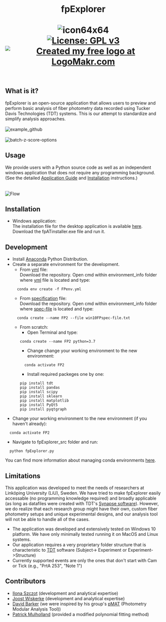 # <div align="center">fpExplorer<br><br>![icon64x64](https://user-images.githubusercontent.com/87764674/174671214-01d6a9e9-39bc-4bd4-8a02-e519a0bd834f.png)<br> [![License: GPL v3](https://img.shields.io/badge/License-GPLv3-blue.svg)](https://www.gnu.org/licenses/gpl-3.0) [![Created my free logo at LogoMakr.com](https://img.shields.io/badge/Created%20my%20free%20logo%20at-LogoMakr.com-blue)](https://logomakr.com/)
  <br></div>
## What is it?
fpExplorer is an open-source application that allows users to preview and perform basic analysis of fiber photometry data recorded using Tucker Davis Technologies (TDT) systems. This is our attempt to standardize and simplify analysis approaches.<br>
<br>![example_github](https://user-images.githubusercontent.com/87764674/174671613-e8300626-7b84-4b78-83f8-14845f46a8f3.PNG)
<br>
<br>
![batch-z-score-options](https://user-images.githubusercontent.com/87764674/174671712-4d37e8d0-cb68-4bf7-9c70-287b622ddc98.PNG)
<br>
## Usage
We provide users with a Python source code as well as an independent windows application that does not require any programming background. (See the detailed [Application Guide](https://github.com/ilo21/fpExplorer/blob/main/fpExplorer_src/Documentation/docs.pdf) and [Installation](#installation) instructions.)<br>
<br><br>
![Flow](https://user-images.githubusercontent.com/87764674/174672419-8a7a6296-88f5-40da-a291-fd0218cd0c15.png)
<br>
## Installation
- Windows application: <br>
The installation file for the desktop application is available [here](https://github.com/ilo21/fpExplorer/releases). Download the fpATinstaller.exe file and run it.
## Development
- Install [Anaconda](https://www.anaconda.com/products/individual) Python Distribution.
- Create a separate environment for the development.
  - From [yml](https://github.com/ilo21/fpExplorer/blob/main/environment_info/FPenv.yml) file:<br>Download the repository. Open cmd within environment_info folder where [yml](https://github.com/ilo21/fpExplorer/blob/main/environment_info/FPenv.yml) file is located and type:
  ```
    conda env create -f FPenv.yml
  ```
  - From [specification](https://github.com/ilo21/fpExplorer/blob/main/environment_info/win10FPspec-file.txt) file:<br>Download the repository. Open cmd within environment_info folder where [spec-file](https://github.com/ilo21/fpExplorer/blob/main/environment_info/win10FPspec-file.txt) is located and type:
  ```
    conda create --name FP2 --file win10FPspec-file.txt
  ```
  - From scratch:
      - Open Terminal and type:
      ```
      conda create --name FP2 python=3.7
      ```
      - Change change your working environment to the new environment:
      ```
        conda activate FP2
      ```
      - Install required packeges one by one:
      ```
      pip install tdt
      pip install pandas
      pip install scipy
      pip install sklearn
      pip install matplotlib
      pip install PyQt5
      pip install pyqtgraph
      ```
- Change your working environment to the new environment (if you haven't already):
```
  conda activate FP2
```
- Navigate to fpExplorer_src folder and run:
```
  python fpExplorer.py
```
You can find more information about managing conda environments [here](https://conda.io/projects/conda/en/latest/user-guide/tasks/manage-environments.html).

## Limitations
This application was developed to meet the needs of researchers at Linköping University (LiU), Sweden. We have tried to make fpExplorer easily accessable (no programming knowledge required) and broadly applicable (as long as datafiles were created with TDT's [Synapse software](https://www.tdt.com/component/synapse-software/)). However, we do realize that each research group might have their own, custom fiber photometry setups and unique experimental designs, and our analysis tool will not be able to handle all of the cases.
- The application was developed and extensively tested on Windows 10 platform. We have only minimally tested running it on MacOS and Linux systems.
- Our application requires a very proprietary folder structure that is characteristic to [TDT](https://www.tdt.com/docs/synapse/managing-data-for-your-lab/) software (Subject-> Experiment or Experiment->Structure)
- Currently supported events are only the ones that don't start with Cam or Tick (e.g., "PrtA 253", "Note 1")
## Contributors
- [Ilona Szczot](https://liu.se/en/employee/ilosz01) (development and analytical expertise)
- [Joost Wiskerke](https://liu.se/en/employee/joowi80) (development and analytical expertise)
- [David Barker](https://www.thebarkerlab.com/) (we were inspired by his group's [pMAT](https://github.com/djamesbarker/pMAT) (Photometry Modular Analysis Tool))
- [Patrick Mulholland](https://education.musc.edu/MUSCApps/facultydirectory/Mulholland-Patrick) (provided a modified polynomial fitting method)







